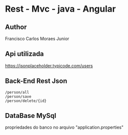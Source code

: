 Rest - Mvc - java - Angular
====================

Author
---------------------
Francisco Carlos Moraes Junior


Api utilizada 
---------------------
https://jsonplaceholder.typicode.com/users

Back-End Rest Json
---------------------
	/person/all
	/person/save
	/person/delete/{id}

DataBase MySql
---------------------
propriedades do banco no arquivo "application.properties"
